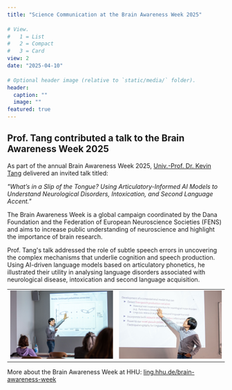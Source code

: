 ```yaml
---
title: "Science Communication at the Brain Awareness Week 2025"

# View.
#   1 = List
#   2 = Compact
#   3 = Card
view: 2
date: "2025-04-10"

# Optional header image (relative to `static/media/` folder).
header:
  caption: ""
  image: ""
featured: true
---
```


## Prof. Tang contributed a talk to the Brain Awareness Week 2025

As part of the annual Brain Awareness Week 2025, [Univ.-Prof. Dr. Kevin Tang](https://slam.phil.hhu.de/authors/kevin/) delivered an invited talk titled:

*"What’s in a Slip of the Tongue? Using Articulatory-Informed AI Models to Understand Neurological Disorders, Intoxication, and Second Language Accent."*

The Brain Awareness Week is a global campaign coordinated by the Dana Foundation and the Federation of European Neuroscience Societies (FENS) and aims to increase public understanding of neuroscience and highlight the importance of brain research.

Prof. Tang's talk addressed the role of subtle speech errors in uncovering the complex mechanisms that underlie cognition and speech production. Using AI-driven language models based on articulatory phonetics, he illustrated their utility in analysing language disorders associated with neurological disease,  intoxication and second language acquisition.

| | |
|---|---|
|![Kevin Tang presenting the results of continuant probabilities across time.](<30_Tang presenting2.jpg>) | ![Kevin Tang explaining approaches to computational model development.](<30_Tang presenting1.jpg>)|

 More about the Brain Awareness Week at HHU: [ling.hhu.de/brain-awareness-week](https://www.ling.hhu.de/en/departments/linguistik-iv-psycho-und-neurolinguistik/brain-awareness-week)